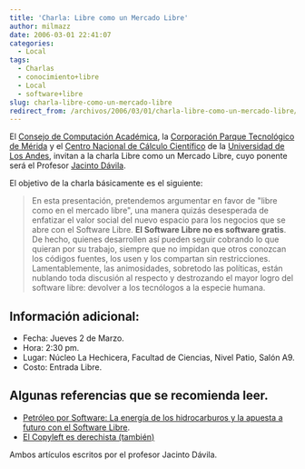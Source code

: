 ```yaml
---
title: 'Charla: Libre como un Mercado Libre'
author: milmazz
date: 2006-03-01 22:41:07
categories:
  - Local
tags:
  - Charlas
  - conocimiento+libre
  - Local
  - software+libre
slug: charla-libre-como-un-mercado-libre
redirect_from: /archivos/2006/03/01/charla-libre-como-un-mercado-libre/
---
```


El [Consejo de Computación Académica](http://www.cca.ula.ve/), la [Corporación Parque Tecnológico de Mérida](http://www.cptm.ula.ve/) y el [Centro Nacional de Cálculo Científico](http://www.cecalc.ula.ve/) de la [Universidad de Los Andes](http://ula.ve/), invitan a la charla Libre como un Mercado Libre, cuyo ponente será el Profesor [Jacinto Dávila](http://webdelprofesor.ula.ve/ingenieria/jacinto/).

El objetivo de la charla básicamente es el siguiente:

> En esta presentación, pretendemos argumentar en favor de "libre como en el mercado libre", una manera quizás desesperada de enfatizar el valor social del nuevo espacio para los negocios que se abre con el Software Libre. **El Software Libre no es software gratis**. De hecho, quienes desarrollen así pueden seguir cobrando lo que quieran por su trabajo, siempre que no impidan que otros conozcan los códigos fuentes, los usen y los compartan sin restricciones. Lamentablemente, las animosidades, sobretodo las políticas, están nublando toda discusión al respecto y destrozando el mayor logro del software libre: devolver a los tecnólogos a la especie humana.

## Información adicional:

 * Fecha: Jueves 2 de Marzo.
 * Hora: 2:30 pm.
 * Lugar: Núcleo La Hechicera, Facultad de Ciencias, Nivel Patio, Salón A9.
 * Costo: Entrada Libre.

## Algunas referencias que se recomienda leer.

  * [Petróleo por Software: La energía de los hidrocarburos y la apuesta a futuro con el Software Libre](http://webdelprofesor.ula.ve/ingenieria/jacinto/politica/petroleo-por-software-libre.html).
  * [El Copyleft es derechista (también)](http://www.rebelion.org/noticia.php?id=26333)

Ambos artículos escritos por el profesor Jacinto Dávila.
